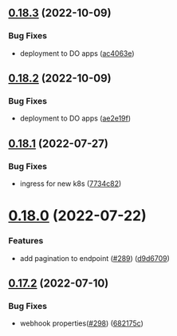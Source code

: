 ## [0.18.3](https://github.com/EddieHubCommunity/api/compare/v0.18.2...v0.18.3) (2022-10-09)


### Bug Fixes

* deployment to DO apps ([ac4063e](https://github.com/EddieHubCommunity/api/commit/ac4063e20c90f014383c227e499f69644ec801b7))



## [0.18.2](https://github.com/EddieHubCommunity/api/compare/v0.18.1...v0.18.2) (2022-10-09)


### Bug Fixes

* deployment to DO apps ([ae2e19f](https://github.com/EddieHubCommunity/api/commit/ae2e19f85aa92eeeaf109c2643775390874aac54))



## [0.18.1](https://github.com/EddieHubCommunity/api/compare/v0.18.0...v0.18.1) (2022-07-27)


### Bug Fixes

* ingress for new k8s ([7734c82](https://github.com/EddieHubCommunity/api/commit/7734c82e775539a7026df4fb1cdc90019bde031b))



# [0.18.0](https://github.com/EddieHubCommunity/api/compare/v0.17.2...v0.18.0) (2022-07-22)


### Features

* add pagination to endpoint ([#289](https://github.com/EddieHubCommunity/api/issues/289)) ([d9d6709](https://github.com/EddieHubCommunity/api/commit/d9d6709e23ec5dd3cc11274ae745a4d856c3b25c))



## [0.17.2](https://github.com/EddieHubCommunity/api/compare/v0.17.1...v0.17.2) (2022-07-10)


### Bug Fixes

* webhook properties([#298](https://github.com/EddieHubCommunity/api/issues/298)) ([682175c](https://github.com/EddieHubCommunity/api/commit/682175c54c2fee71d00d6f119c40f863ccdd92e7))



